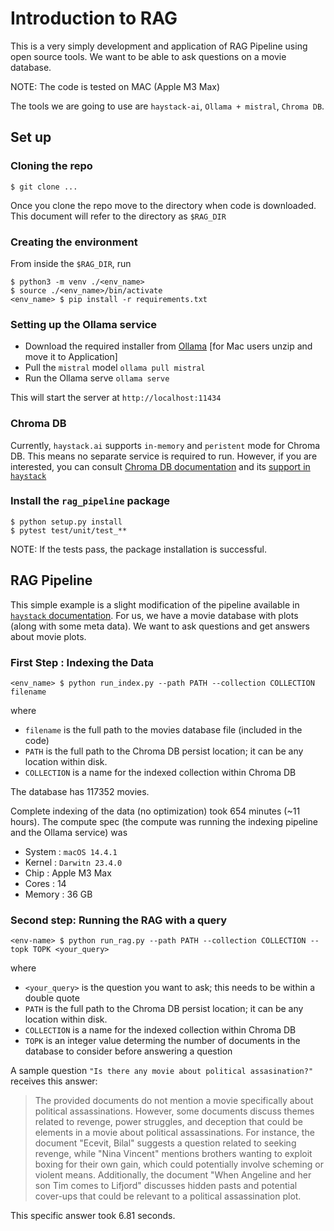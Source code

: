 # Introduction to RAG

This is a very simply development and application of RAG Pipeline using open source tools. We want to be able to ask questions on a movie database.

NOTE: The code is tested on MAC (Apple M3 Max)

The tools we are going to use are `haystack-ai`, `Ollama + mistral`, `Chroma DB`.

## Set up

### Cloning the repo

```
$ git clone ...
```

Once you clone the repo move to the directory when code is downloaded. This document will refer to the directory as `$RAG_DIR`

### Creating the environment

From inside the `$RAG_DIR`, run

```
$ python3 -m venv ./<env_name>
$ source ./<env_name>/bin/activate
<env_name> $ pip install -r requirements.txt
```

### Setting up the Ollama service

- Download the required installer from [Ollama](https://github.com/ollama/ollama) [for Mac users unzip and move it to Application]
- Pull the `mistral` model `ollama pull mistral`
- Run the Ollama serve `ollama serve`

This will start the server at `http://localhost:11434`

### Chroma DB

Currently, `haystack.ai` supports `in-memory` and `peristent` mode for Chroma DB. This means no separate service is required to run. However, if you are interested, you can consult [Chroma DB documentation](https://docs.trychroma.com/) and its [support in `haystack`](https://docs.haystack.deepset.ai/reference/integrations-chroma#chromadocumentstore)

### Install the `rag_pipeline` package

```
$ python setup.py install
$ pytest test/unit/test_**
```
NOTE: If the tests pass, the package installation is successful.

## RAG Pipeline

This simple example is a slight modification of the pipeline available in [`haystack` documentation](https://haystack.deepset.ai/overview/quick-start#installation). For us, we have a movie database with plots (along with some meta data). We want to ask questions and get answers about movie plots.

### First Step : Indexing the Data

```
<env_name> $ python run_index.py --path PATH --collection COLLECTION filename
```

where

- `filename` is the full path to the movies database file (included in the code)
- `PATH` is the full path to the Chroma DB persist location; it can be any location within disk.
- `COLLECTION` is a name for the indexed collection within Chroma DB

The database has 117352 movies.

Complete indexing of the data (no optimization) took 654 minutes (~11 hours). The compute spec (the compute was running the indexing pipeline and the Ollama service) was

- System : `macOS 14.4.1`
- Kernel : `Darwitn 23.4.0`
- Chip   : Apple M3 Max
- Cores  : 14
- Memory : 36 GB

### Second step: Running the RAG with a query

```
<env-name> $ python run_rag.py --path PATH --collection COLLECTION --topk TOPK <your_query>
```

where

- `<your_query>` is the question you want to ask; this needs to be within a double quote
- `PATH` is the full path to the Chroma DB persist location; it can be any location within disk.
- `COLLECTION` is a name for the indexed collection within Chroma DB
- `TOPK` is an integer value determing the number of documents in the database to consider before answering a question

A sample question `"Is there any movie about political assasination?"` receives this answer:


> The provided documents do not mention a movie specifically about political assassinations. However, some documents discuss themes related to revenge, power struggles, and deception that could be elements in a movie about political assassinations. For instance, the document "Ecevit, Bilal" suggests a question related to seeking revenge, while "Nina Vincent" mentions brothers wanting to exploit boxing for their own gain, which could potentially involve scheming or violent means. Additionally, the document "When Angeline and her son Tim comes to Lifjord" discusses hidden pasts and potential cover-ups that could be relevant to a political assassination plot.

This specific answer took 6.81 seconds.